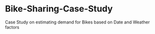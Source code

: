 # Bike-Sharing-Case-Study
Case Study on estimating demand for Bikes based on Date and Weather factors 
